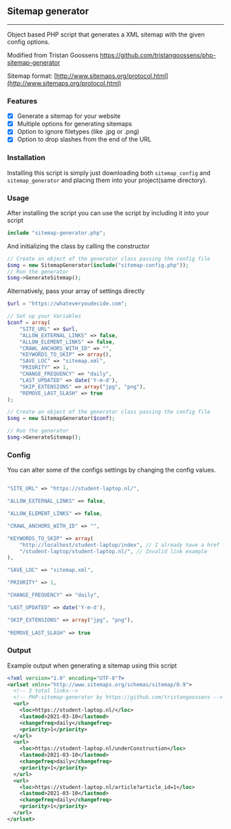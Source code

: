 ## Sitemap generator

---

Object based PHP script that generates a XML sitemap with the given config options. 

Modified from Tristan Goossens
https://github.com/tristangoossens/php-sitemap-generator

Sitemap format: [http://www.sitemaps.org/protocol.html](http://www.sitemaps.org/protocol.html)

### Features

- [x] Generate a sitemap for your website
- [x] Multiple options for generating sitemaps
- [x] Option to ignore filetypes (like .jpg or .png)
- [x] Option to drop slashes from the end of the URL

### Installation

Installing this script is simply just downloading both `sitemap_config` and `sitemap_generator` and placing them into your project(same directory).

### Usage

After installing the script you can use the script by including it into your script

```php
include "sitemap-generator.php";
```

And initializing the class by calling the constructor

```php
// Create an object of the generator class passing the config file
$smg = new SitemapGenerator(include("sitemap-config.php"));
// Run the generator
$smg->GenerateSitemap();
```

Alternatively, pass your array of settings directly

```php
$url = "https://whateveryoudecide.com";

// Set up your Variables
$conf = array(
    "SITE_URL" => $url,
    "ALLOW_EXTERNAL_LINKS" => false,
    "ALLOW_ELEMENT_LINKS" => false,
    "CRAWL_ANCHORS_WITH_ID" => "",
    "KEYWORDS_TO_SKIP" => array(),
    "SAVE_LOC" => "sitemap.xml",
    "PRIORITY" => 1,
    "CHANGE_FREQUENCY" => "daily",
    "LAST_UPDATED" => date('Y-m-d'),
    "SKIP_EXTENSIONS" => array("jpg", "png"),
    "REMOVE_LAST_SLASH" => true
);

// Create an object of the generator class passing the config file
$smg = new SitemapGenerator($conf);

// Run the generator
$smg->GenerateSitemap();
```

### Config

You can alter some of the configs settings by changing the config values.

```php

"SITE_URL" => "https://student-laptop.nl/",

"ALLOW_EXTERNAL_LINKS" => false,

"ALLOW_ELEMENT_LINKS" => false,

"CRAWL_ANCHORS_WITH_ID" => "",

"KEYWORDS_TO_SKIP" => array(
    "http://localhost/student-laptop/index", // I already have a href for root ("/") on my page so skip this page
    "/student-laptop/student-laptop.nl/", // Invalid link example
),

"SAVE_LOC" => "sitemap.xml",

"PRIORITY" => 1,

"CHANGE_FREQUENCY" => "daily",

"LAST_UPDATED" => date('Y-m-d'),

"SKIP_EXTENSIONS" => array("jpg", "png"),
    
"REMOVE_LAST_SLASH" => true
```

### Output

Example output when generating a sitemap using this script

```XML
<?xml version="1.0" encoding="UTF-8"?>
<urlset xmlns="http://www.sitemaps.org/schemas/sitemap/0.9">
  <!-- 3 total links-->
  <!-- PHP-sitemap-generator by https://github.com/tristangoossens -->
  <url>
    <loc>https://student-laptop.nl/</loc>
    <lastmod>2021-03-10</lastmod>
    <changefreq>daily</changefreq>
    <priority>1</priority>
  </url>
  <url>
    <loc>https://student-laptop.nl/underConstruction</loc>
    <lastmod>2021-03-10</lastmod>
    <changefreq>daily</changefreq>
    <priority>1</priority>
  </url>
  <url>
    <loc>https://student-laptop.nl/article?article_id=1</loc>
    <lastmod>2021-03-10</lastmod>
    <changefreq>daily</changefreq>
    <priority>1</priority>
  </url>
</urlset>
```
